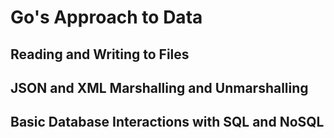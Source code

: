 # Go's Approach to Data

## Reading and Writing to Files

## JSON and XML Marshalling and Unmarshalling

## Basic Database Interactions with SQL and NoSQL
